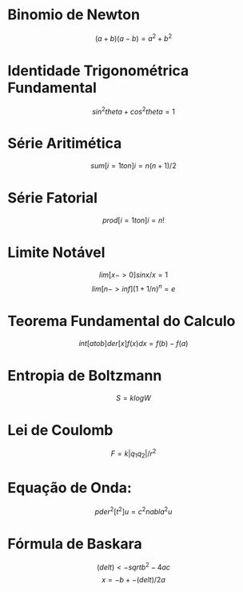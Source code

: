 # Binomio de Newton

$$ (a+b)(a-b) = a^2 + b^2 $$

# Identidade Trigonométrica Fundamental

$$ sin{^2}theta + cos^{2}theta = 1 $$

# Série Aritimética

$$ sum[i=1 to n] i = {n(n+1)/2} $$

# Série Fatorial

$$ prod[i=1 to n] i = n! $$

# Limite Notável

$$ lim[x->0] { {sin x/x} } = 1 $$
$$ lim[n->inf] (1 + {1/n})^n = e $$

# Teorema Fundamental do Calculo

$$ int[a to b] {der[x] f(x)} dx = f(b) - f(a) $$

# Entropia de Boltzmann

$$ S = k log W $$

# Lei de Coulomb

$$ F = {k |q_1 q_2| / r^2} $$

# Equação de Onda:

$$ pder^2[t^2] u = c^2 nabla^2 u $$

# Fórmula de Baskara

$$ (delt) <- sqrt{b^2 - 4ac} $$
$$ x = {-b +- (delt)/2a} $$